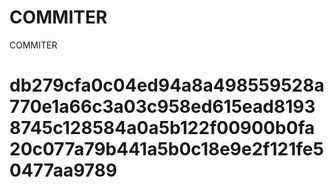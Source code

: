 # COMMITER
COMMITER






# db279cfa0c04ed94a8a498559528a770e1a66c3a03c958ed615ead81938745c128584a0a5b122f00900b0fa20c077a79b441a5b0c18e9e2f121fe50477aa9789
